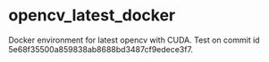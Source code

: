 # opencv_latest_docker

Docker environment for latest opencv with CUDA.
Test on commit id 5e68f35500a859838ab8688bd3487cf9edece3f7.